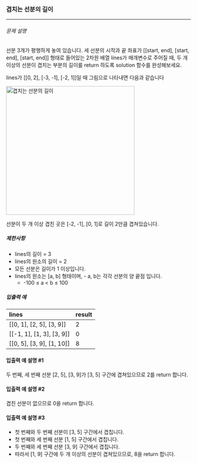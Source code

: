 ### 겹치는 선분의 길이
***

###### 문제 설명
선분 3개가 평행하게 놓여 있습니다. 세 선분의 시작과 끝 좌표가 [[start, end], [start, end], [start, end]] 형태로 들어있는 2차원 배열 lines가 매개변수로 주어질 때, 두 개 이상의 선분이 겹치는 부분의 길이를 return 하도록 solution 함수를 완성해보세요.

lines가 [[0, 2], [-3, -1], [-2, 1]]일 때 그림으로 나타내면 다음과 같습니다

<img width="350" alt="겹치는 선분의 길이" src="https://github.com/xnsl291/Algorithms-study/assets/110678557/7cce8c01-1d5b-4816-aba2-c1588c1eec2a">

선분이 두 개 이상 겹친 곳은 [-2, -1], [0, 1]로 길이 2만큼 겹쳐있습니다.
##### 제한사항
- lines의 길이 = 3
- lines의 원소의 길이 = 2
- 모든 선분은 길이가 1 이상입니다.
- lines의 원소는 [a, b] 형태이며, - a, b는 각각 선분의 양 끝점 입니다.
    - -100 ≤ a < b ≤ 100
##### 입출력 예


|lines	|result|
|:--|:--|
|[[0, 1], [2, 5], [3, 9]]	|2|
|[[-1, 1], [1, 3], [3, 9]]	|0|
|[[0, 5], [3, 9], [1, 10]]	|8|



#### 입출력 예 설명 #1
두 번째, 세 번째 선분 [2, 5], [3, 9]가 [3, 5] 구간에 겹쳐있으므로 2를 return 합니다.

#### 입출력 예 설명 #2
겹친 선분이 없으므로 0을 return 합니다.
#### 입출력 예 설명 #3
- 첫 번째와 두 번째 선분이 [3, 5] 구간에서 겹칩니다.
- 첫 번째와 세 번째 선분 [1, 5] 구간에서 겹칩니다.
- 두 번째와 세 번째 선분 [3, 9] 구간에서 겹칩니다.
- 따라서 [1, 9] 구간에 두 개 이상의 선분이 겹쳐있으므로, 8을 return 합니다.